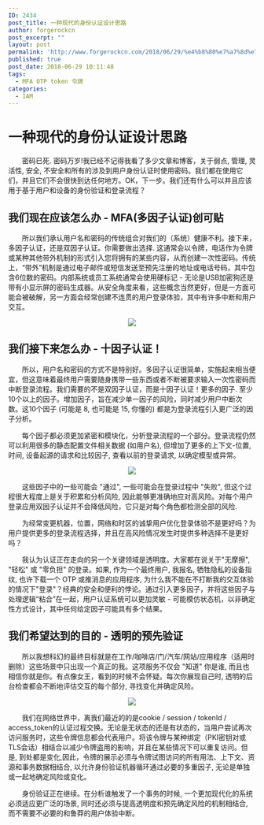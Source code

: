 ```yaml
---
ID: 2434
post_title: 一种现代的身份认证设计思路
author: forgerockcn
post_excerpt: ""
layout: post
permalink: 'http://www.forgerockcn.com/2018/06/29/%e4%b8%80%e7%a7%8d%e7%8e%b0%e4%bb%a3%e7%9a%84%e8%ba%ab%e4%bb%bd%e8%ae%a4%e8%af%81%e8%ae%be%e8%ae%a1%e6%80%9d%e8%b7%af/'
published: true
post_date: 2018-06-29 10:11:48
tags:
  - MFA OTP token 令牌
categories:
  - IAM
---
```

# 一种现代的身份认证设计思路

<span style="padding-left:28px;"></span> 密码已死. 密码万岁!我已经不记得我看了多少文章和博客，关于弱点, 管理, 灵活性, 安全, 不安全和所有的涉及到用户身份认证时使用密码。我们都在使用它们，并且它们不会很快到达任何地方。OK，下一步。我们还有什么可以并且应该用于基于用户和设备的身份验证和登录流程？

## 我们现在应该怎么办 - MFA(多因子认证)创可贴

<span style="padding-left:28px;"></span> 所以我们承认用户名和密码的传统组合对我们的（系统）健康不利。接下来，多因子认证，还是双因子认证。你需要做出选择. 这通常会以令牌，电话作为令牌或某种其他带外机制的形式引入您将拥有的某些内容，从而创建一次性密码。传统上，“带外”机制是通过电子邮件或短信发送至预先注册的地址或电话号码，其中包含6位数的密码。内部系统或员工系统通常会使用硬标记 - 无论是USB加密狗还是带有小显示屏的密码生成器。从安全角度来看，这些概念当然更好，但是一方面可能会被破解，另一方面会经常创建不连贯的用户登录体验，其中有许多中断和用户交互。

<div style="text-align: center">
  <img src="https://1.bp.blogspot.com/-QvTh01aygE0/WRGFNcyuXQI/AAAAAAAAArg/nQMwevi-WBA-iCdP0QHK_vXtFP5Xs54cQCEw/s1600/2FA.png" />
</div>

## 我们接下来怎么办 - 十因子认证！

<span style="padding-left:28px;"></span> 所以，用户名和密码的方式不是特别好。多因子认证很简单，实施起来相当便宜，但这意味着最终用户需要随身携带一些东西或者不断被要求输入一次性密码而中断登录流程。我们需要的不是双因子认证，而是十因子认证！更多的因子. 至少10个以上的因子。增加因子，旨在减少单一因子的风险，同时减少用户中断次数。这10个因子 (可能是 8, 也可能是 15, 你懂的) 都是为登录流程引入更广泛的因子分析。

<span style="padding-left:28px;"></span> 每个因子都必须更加紧密和模块化，分析登录流程的一个部分。登录流程仍然可以利用很多的静态配置文件相关数据 (如用户名), 但增加了更多的上下文-位置, 时间, 设备起源的请求和比较因子, 查看以前的登录请求, 以确定模型或异常。

<div style="text-align: center">
  <img src="https://1.bp.blogspot.com/-fALv_iiByhs/WRGFi0aYCmI/AAAAAAAAArg/x8jbYPvvtcU2enIPicRJ7bxwxBbDHw5bQCEw/s400/dec-authentication.png" />
</div>

<span style="padding-left:28px;"></span> 这些因子中的一些可能会 "通过", 一些可能会在登录过程中 "失败", 但这个过程很大程度上是关于积累和分析风险, 因此能够更准确地应对高风险。对每个用户登录应用双因子认证并不会降低风险，它只是对每个角色都检测全部的风险.

<span style="padding-left:28px;"></span> 为经常变更机器，位置，网络和时区的诚挚用户优化登录体验不是更好吗？为用户提供更多的登录流程选择，并且在高风险情况发生时提供多种选择不是更好吗？

<span style="padding-left:28px;"></span> 我认为认证正在走向的另一个关键领域是透明度。大家都在说关于"无摩擦", "轻松" 或 "零负担" 的登录。如果, 作为一个最终用户, 我报名, 牺牲隐私的设备指纹, 也许下载一个 OTP 或推消息的应用程序, 为什么我不能在不打断我的交互体验的情况下"登录"？经典的安全和便利的悖论。通过引入更多因子，并将这些因子与处理逻辑“粘合”在一起，用户认证系统可以更加灵敏 - 可能模仿状态机，以非确定性方式设计，其中任何给定因子可能具有多个结果。

## 我们希望达到的目的 - 透明的预先验证

<span style="padding-left:28px;"></span> 所以我想科幻的最终目标就是在工作/咖啡店/门/汽车/网站/应用程序（适用时删除）这些场景中只出现一个真正的我。这项服务不仅会 "知道" 你是谁, 而且也相信你就是你。有点像女王，看到的时候不会怀疑。每次你展现自己时, 透明的后台检查都会不断地评估交互的每个部分, 寻找变化并确定风险。

<div style="text-align: center">
  <img src="https://4.bp.blogspot.com/-YAIfnGba1gw/WRGGCI6iyJI/AAAAAAAAAro/k-SQd4lZd8s99EhYsijTMHx58H3l1G2TQCEw/s320/Transparent_PreId.png" />
</div>

<span style="padding-left:28px;"></span> 我们在网络世界中，离我们最近的的是cookie / session / tokenId / access_token的认证过程交换。无论是无状态的还是有状态的，当用户尝试再次访问服务时，这些令牌信息都会代表用户。将该令牌与某种绑定（PKI密钥对或TLS会话）相结合以减少令牌盗用的影响，并且在某些情况下可以重复访问。但是, 到处都是变化,因此，令牌的展示必须与令牌试图访问的所有用法、上下文、资源和事务数据相结合, 以允许身份验证机器循环通过必要的多重因子, 无论是单独或一起地确定风险或变化。

<span style="padding-left:28px;"></span> 身份验证正在继续。在分析谁触发了一个事务的时候, 一个更加现代化的系统必须适应更广泛的场景, 同时还必须与提高透明度和预先确定风险的机制相结合, 而不需要不必要的和鲁莽的用户体验中断。